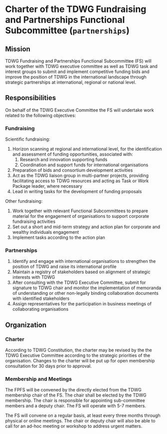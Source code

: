 # Charter of the TDWG Fundraising and Partnerships Functional Subcommittee (`partnerships`)

## Mission

TDWG Fundraising and Partnerships Functional Subcommittee (FS) will work together with TDWG executive committee as well as TDWG task and interest groups to submit and implement competitive funding bids and improve the position of TDWG in the international landscape through strategic partnerships at international, regional or national level.

## Responsibilities

On behalf of the TDWG Executive Committee the FS will undertake work related to the following objectives:

### Fundraising

Scientific fundraising:

1. Horizon scanning at regional and international level, for the identification and assessment of funding opportunities, associated with:
    1. Research and innovation supporting funds
    1. Coordination and support funds for international organisations
1. Preparation of bids and consortium development activities
1. Act as the TDWG liaison group in multi-partner projects, providing facilitating access to TDWG resources and acting as Task or Work Package leader, where necessary
1. Lead in writing tasks for the development of funding proposals

Other fundraising:

1. Work together with relevant Functional Subcommittees to prepare material for the engagement of organisations to support corporate fundraising activities
1. Set out a short and mid-term strategy and action plan for corporate and wealthy individuals engagement
1. Implement tasks according to the action plan

### Partnerships

1. Identify and engage with international organisations to strengthen the position of TDWG and raise its international profile
1. Maintain a registry of stakeholders based on alignment of strategic interests with TDWG
1. After consulting with the TDWG Executive Committee, submit for signature to TDWG chair and monitor the implementation of memoranda of understanding or other non-legally binding collaboration documents with identified stakeholders
1. Assign representatives for the participation in business meetings of collaborating organisations

## Organization

### Charter

According to TDWG Constitution, the charter may be revised by the the TDWG Executive Committee according to the strategic priorities of the organisation. Changes to the charter will be put up for open membership consultation for 30 days prior to approval.

### Membership and Meetings

The FPFS will be convened by the directly elected from the TDWG membership chair of the FS. The chair shall be elected by the TDWG membership. The chair is responsible for appointing sub-committee members and a deputy chair. The FS will operate with 5-7 members. 

The FS will convene on a regular basis, at least every three months through physical or online meetings. The chair or deputy chair will also be able to call for an ad-hoc meeting or workshop to address urgent matters.
